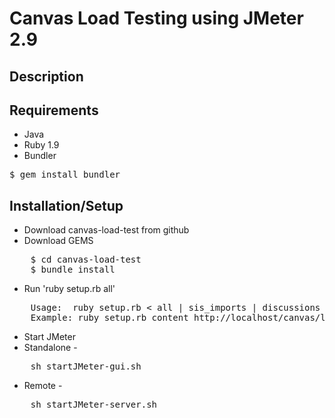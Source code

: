 # Canvas Load Testing using JMeter 2.9 #

## Description ##


## Requirements ##
* Java
* Ruby 1.9
* Bundler

<pre>
$ gem install bundler
</pre>

## Installation/Setup ##
* Download canvas-load-test from github
* Download GEMS
<pre>
	$ cd canvas-load-test
	$ bundle install
</pre>
* Run 'ruby setup.rb all'
<pre>
	Usage:  ruby setup.rb < all | sis_imports | discussions | content > [optional: URL]
	Example: ruby setup.rb content http://localhost/canvas/load-test-variables/index.html
</pre>	
* Start JMeter
 * Standalone - 
<pre>
	sh startJMeter-gui.sh
</pre>	
 * Remote - 
<pre>
	sh startJMeter-server.sh
</pre>	

